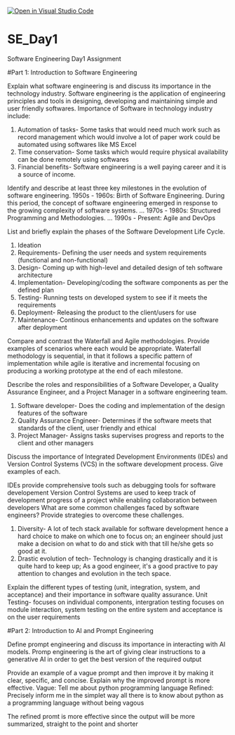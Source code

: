 [![Open in Visual Studio Code](https://classroom.github.com/assets/open-in-vscode-2e0aaae1b6195c2367325f4f02e2d04e9abb55f0b24a779b69b11b9e10269abc.svg)](https://classroom.github.com/online_ide?assignment_repo_id=18388418&assignment_repo_type=AssignmentRepo)
# SE_Day1
Software Engineering Day1 Assignment

#Part 1: Introduction to Software Engineering

Explain what software engineering is and discuss its importance in the technology industry.
Software engineering is the application of engineering principles and tools in designing, developing and maintaining simple and user friendly softwares.
Importance of Software in technology industry include:
1. Automation of tasks- Some tasks that would need much work such as record management which would involve a lot of paper work could be automated using softwares like MS Excel
2. Time conservation- Some tasks which would require physical availability can be done remotely using softwares
3. Financial benefits- Software engineering is a well paying career and it is a source of income.

Identify and describe at least three key milestones in the evolution of software engineering.
1950s - 1960s: Birth of Software Engineering. During this period, the concept of software engineering emerged in response to the growing complexity of software systems. ...
1970s - 1980s: Structured Programming and Methodologies. ...
1990s - Present: Agile and DevOps

List and briefly explain the phases of the Software Development Life Cycle.
1. Ideation
2. Requirements- Defining the user needs and system requirements (functional and non-functional)
3. Design- Coming up with high-level and detailed design of teh software architecture
4. Implementation- Developing/coding the software components as per the defined plan
5. Testing- Running tests on developed system to see if it meets the requirements
6. Deployment- Releasing the product to the client/users for use
7. Maintenance- Continous enhancements and updates on the software after deployment

Compare and contrast the Waterfall and Agile methodologies. Provide examples of scenarios where each would be appropriate.
Waterfall methodology is sequential, in that it follows a specific pattern of implementation while agile is iterative and incremental focusing on producing a working prototype at the end of each milestone.

Describe the roles and responsibilities of a Software Developer, a Quality Assurance Engineer, and a Project Manager in a software engineering team.
1. Software developer- Does the coding and implementation of the design features of the software
2. Quality Assurance Engineer- Determines if the software meets that standards of the client, user friendly and ethical
3. Project Manager- Assigns tasks supervises progress and reports to the client and other managers

Discuss the importance of Integrated Development Environments (IDEs) and Version Control Systems (VCS) in the software development process. Give examples of each.

IDEs provide comprehensive tools such as debugging tools for software developement 
Version Control Systems are used to keep track of development progress of a project while enabling collaboration between developers
What are some common challenges faced by software engineers? Provide strategies to overcome these challenges.
1. Diversity- A lot of tech stack available for software development hence a hard choice to make on which one to focus on; an engineer should just make a decision on what to do and stick with that till he/she gets so good at it.
2. Drastic evolution of tech- Technology is changing drastically and it is quite hard to keep up; As a good engineer, it's a good practive to pay attention to changes and evolution in the tech space.

Explain the different types of testing (unit, integration, system, and acceptance) and their importance in software quality assurance.
Unit Testing- focuses on  individual components, intergration testing focuses on module interaction, system testing on the entire system and acceptance is on the user requirements

#Part 2: Introduction to AI and Prompt Engineering


Define prompt engineering and discuss its importance in interacting with AI models.
Promp engineering is the art of giving clear instructions to a generative AI in order to get the best version of the required output

Provide an example of a vague prompt and then improve it by making it clear, specific, and concise. Explain why the improved prompt is more effective.
Vague: Tell me about python programming language
Refined: Precisely inform me in the simplet way all there is to know about python as a programming language without being vagous

The refined promt is more effective since the output will be more summarized, straight to the point and shorter
